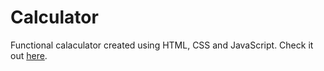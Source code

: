 ﻿# Calculator
   Functional calaculator created using HTML, CSS and JavaScript.
   Check it out [here](https://nikita-19.github.io/Calculator/).
